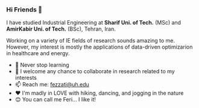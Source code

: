 ### Hi Friends 👋
I have studied Industrial Engineering at **Sharif Uni. of Tech.** (MSc) and **AmirKabir Uni. of Tech.** (BSc), Tehran, Iran.

Working on a variety of IE fields of research sounds amazing to me. However, my interest is mostly the applications of data-driven optimizarion in healthcare and energy. 

- 🌱 Never stop learning
- 👯 I welcome any chance to collaborate in research related to my interests
- 📫 Reach me: fezzati@uh.edu
- ♥  I'm madly in LOVE with hiking, dancing, and jogging in the nature 
- 😊 You can call me Feri... I like it!


<!--
**FarzaneEzzati/FarzaneEzzati** is a ✨ _special_ ✨ repository because its `README.md` (this file) appears on your GitHub profile.

Here are some ideas to get you started:


-->
